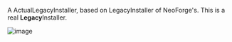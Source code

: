 A ActualLegacyInstaller, based on LegacyInstaller of NeoForge's. This is a real **Legacy**Installer.

![image](https://github.com/user-attachments/assets/929f8e2c-2ebc-4ffc-994d-0ff22a5ecadb)
